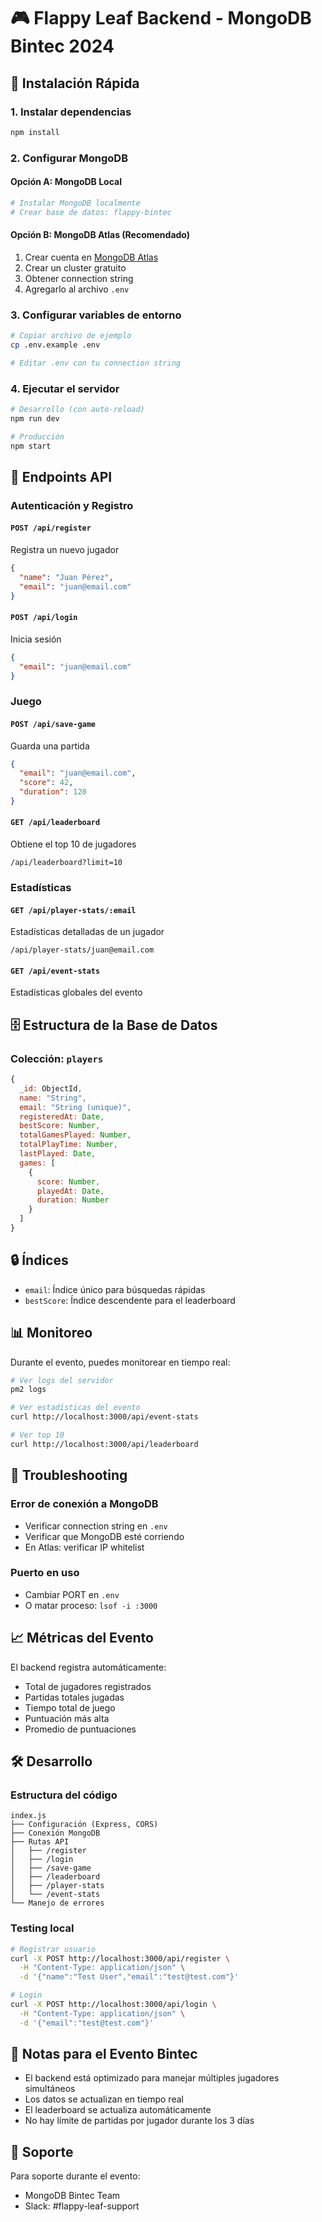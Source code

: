 # 🎮 Flappy Leaf Backend - MongoDB Bintec 2024

## 🚀 Instalación Rápida

### 1. Instalar dependencias
```bash
npm install
```

### 2. Configurar MongoDB

#### Opción A: MongoDB Local
```bash
# Instalar MongoDB localmente
# Crear base de datos: flappy-bintec
```

#### Opción B: MongoDB Atlas (Recomendado)
1. Crear cuenta en [MongoDB Atlas](https://www.mongodb.com/cloud/atlas)
2. Crear un cluster gratuito
3. Obtener connection string
4. Agregarlo al archivo `.env`

### 3. Configurar variables de entorno
```bash
# Copiar archivo de ejemplo
cp .env.example .env

# Editar .env con tu connection string
```

### 4. Ejecutar el servidor
```bash
# Desarrollo (con auto-reload)
npm run dev

# Producción
npm start
```

## 📡 Endpoints API

### Autenticación y Registro

#### `POST /api/register`
Registra un nuevo jugador
```json
{
  "name": "Juan Pérez",
  "email": "juan@email.com"
}
```

#### `POST /api/login`
Inicia sesión
```json
{
  "email": "juan@email.com"
}
```

### Juego

#### `POST /api/save-game`
Guarda una partida
```json
{
  "email": "juan@email.com",
  "score": 42,
  "duration": 120
}
```

#### `GET /api/leaderboard`
Obtiene el top 10 de jugadores
```
/api/leaderboard?limit=10
```

### Estadísticas

#### `GET /api/player-stats/:email`
Estadísticas detalladas de un jugador
```
/api/player-stats/juan@email.com
```

#### `GET /api/event-stats`
Estadísticas globales del evento

## 🗄️ Estructura de la Base de Datos

### Colección: `players`

```javascript
{
  _id: ObjectId,
  name: "String",
  email: "String (unique)",
  registeredAt: Date,
  bestScore: Number,
  totalGamesPlayed: Number,
  totalPlayTime: Number,
  lastPlayed: Date,
  games: [
    {
      score: Number,
      playedAt: Date,
      duration: Number
    }
  ]
}
```

## 🔒 Índices

- `email`: Índice único para búsquedas rápidas
- `bestScore`: Índice descendente para el leaderboard

## 📊 Monitoreo

Durante el evento, puedes monitorear en tiempo real:

```bash
# Ver logs del servidor
pm2 logs

# Ver estadísticas del evento
curl http://localhost:3000/api/event-stats

# Ver top 10
curl http://localhost:3000/api/leaderboard
```

## 🚨 Troubleshooting

### Error de conexión a MongoDB
- Verificar connection string en `.env`
- Verificar que MongoDB esté corriendo
- En Atlas: verificar IP whitelist

### Puerto en uso
- Cambiar PORT en `.env`
- O matar proceso: `lsof -i :3000`

## 📈 Métricas del Evento

El backend registra automáticamente:
- Total de jugadores registrados
- Partidas totales jugadas
- Tiempo total de juego
- Puntuación más alta
- Promedio de puntuaciones

## 🛠️ Desarrollo

### Estructura del código
```
index.js
├── Configuración (Express, CORS)
├── Conexión MongoDB
├── Rutas API
│   ├── /register
│   ├── /login
│   ├── /save-game
│   ├── /leaderboard
│   ├── /player-stats
│   └── /event-stats
└── Manejo de errores
```

### Testing local
```bash
# Registrar usuario
curl -X POST http://localhost:3000/api/register \
  -H "Content-Type: application/json" \
  -d '{"name":"Test User","email":"test@test.com"}'

# Login
curl -X POST http://localhost:3000/api/login \
  -H "Content-Type: application/json" \
  -d '{"email":"test@test.com"}'
```

## 📝 Notas para el Evento Bintec

- El backend está optimizado para manejar múltiples jugadores simultáneos
- Los datos se actualizan en tiempo real
- El leaderboard se actualiza automáticamente
- No hay límite de partidas por jugador durante los 3 días

## 🤝 Soporte

Para soporte durante el evento:
- MongoDB Bintec Team
- Slack: #flappy-leaf-support
